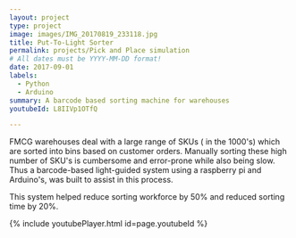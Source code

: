```yaml
---
layout: project
type: project
image: images/IMG_20170819_233118.jpg
title: Put-To-Light Sorter
permalink: projects/Pick and Place simulation
# All dates must be YYYY-MM-DD format!
date: 2017-09-01
labels:
  - Python
  - Arduino
summary: A barcode based sorting machine for warehouses 
youtubeId: L8IIVp1OTfQ

---
```


FMCG warehouses deal with a large range of SKUs ( in the 1000's) which are sorted into bins based on customer orders. Manually sorting these high number of SKU's is cumbersome and error-prone while also being slow. Thus a barcode-based light-guided system using a raspberry pi and Arduino's, was built to assist in this process.
</br>

This system helped reduce sorting workforce by 50% and reduced sorting time by 20%.

{% include youtubePlayer.html id=page.youtubeId %}

